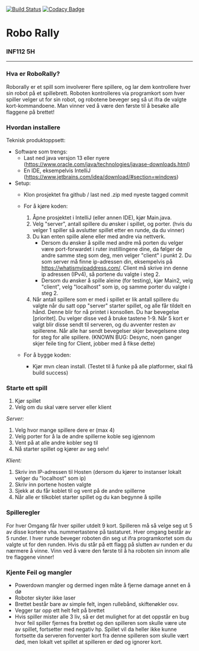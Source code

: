 [![Build Status](https://travis-ci.com/inf112-v21/5H.svg?branch=master)](https://travis-ci.org/github/inf112-v21/5H)
[![Codacy Badge](https://app.codacy.com/project/badge/Grade/59c74c9604594cb0a07585f2dd1d4f45)](https://www.codacy.com/gh/inf112-v21/5H/dashboard?utm_source=github.com&amp;utm_medium=referral&amp;utm_content=inf112-v21/5H&amp;utm_campaign=Badge_Grade)

# Robo Rally

### INF112 5H

---


### Hva er RoboRally?
Roborally er et spill som involverer flere spillere, og lar dem kontrollere hver sin robot på et spillebrett. 
Roboten kontrolleres via programkort som hver spiller velger ut for sin robot, og robotene beveger seg så ut ifra de valgte kort-kommandoene. 
Man vinner ved å være den første til å besøke alle flaggene på brettet!

### Hvordan installere
Teknisk produktoppsett: 
- Software som trengs:
  - Last ned java versjon 13 eller nyere (https://www.oracle.com/java/technologies/javase-downloads.html)
  - En IDE, eksempelvis IntelliJ (https://www.jetbrains.com/idea/download/#section=windows)
- Setup:
    - Klon prosjektet fra github / last ned .zip med nyeste tagged commit
    - For å kjøre koden:
        1. Åpne prosjektet i IntelliJ (eller annen IDE), kjør Main.java.
        2. Velg "server", antall spillere du ønsker i spillet, og porter. (hvis du velger 1 spiller så avslutter spillet etter en runde, da du vinner)
        3. Du kan enten spille alene eller med andre via nettverk.
           - Dersom du ønsker å spille med andre må porten du velger være port-forwardet i ruter instillingene dine,
             da følger de andre samme steg som deg, men velger "client" i punkt 2. Du som server må finne ip-adressen din, eksempelvis på 
             https://whatismyipaddress.com/. Client må skrive inn denne ip adressen (IPv4), så portene du valgte i steg 2.
           - Dersom du ønsker å spille aleine (for testing), kjør Main2, velg "client", velg "localhost" som ip, og samme porter du valgte i steg 2. 
        4.  Når antall spillere som er med i spillet er lik antall spillere du valgte når du satt opp "server" starter spillet,
            og alle får tildelt en hånd. Denne blir for nå printet i konsollen. Du har bevegelse [prioritet]. Du velger disse ved å bruke 
            tastene 1-9. Når 5 kort er valgt blir disse sendt til serveren, og du avventer resten av spillerene. Når alle har sendt bevegelser
            skjer bevegelsene steg for steg for alle spillere. (KNOWN BUG: Desync, noen ganger skjer feile ting for Client, jobber med å fikse dette)

    - For å bygge koden:
      - Kjør mvn clean install. (Testet til å funke på alle platformer, skal få build success)

### Starte ett spill
1. Kjør spillet
2. Velg om du skal være server eller klient

*Server:*
1. Velg hvor mange spillere dere er (max 4)
2. Velg porter for å la de andre spillerne koble seg igjennom
3. Vent på at alle andre kobler seg til
4. Nå starter spillet og kjører av seg selv!

*Klient:*
1. Skriv inn IP-adressen til Hosten (dersom du kjører to instanser lokalt velger du "localhost" som ip)
2. Skriv inn portene hosten valgte
3. Sjekk at du får koblet til og vent på de andre spillerne
4. Når alle er tilkoblet starter spillet og du kan begynne å spille

### Spilleregler
For hver Omgang får hver spiller utdelt 9 kort. Spilleren må så velge seg ut
5 av disse kortene vha. nummertastene på tastaturet. 
Hver omgang består av 5 runder. I hver runde beveger roboten din seg ut ifra programkortet 
som du valgte ut for den runden. Hvis du står på ett flagg på slutten av runden er du nærmere å vinne.
Vinn ved å være den første til å ha roboten sin innom alle tre flaggene vinner!



### Kjente Feil og mangler

- Powerdown mangler og dermed ingen måte å fjerne damage annet en å dø
- Roboter skyter ikke laser
- Brettet består bare av simple felt, ingen rullebånd, skiftenøkler osv.
- Vegger tar opp ett helt felt på brettet
- Hvis spiller mister alle 3 liv, så er det mulighet for at det oppstår en bug hvor feil spiller fjernes fra brettet og den spilleren som skulle være ute av spillet, fortsetter med negativ hp. Spillet vil da heller ikke kunne fortsette da serveren forventer kort fra denne spilleren som skulle vært død, men lokalt vet spillet at spilleren er død og ignorer kort.

